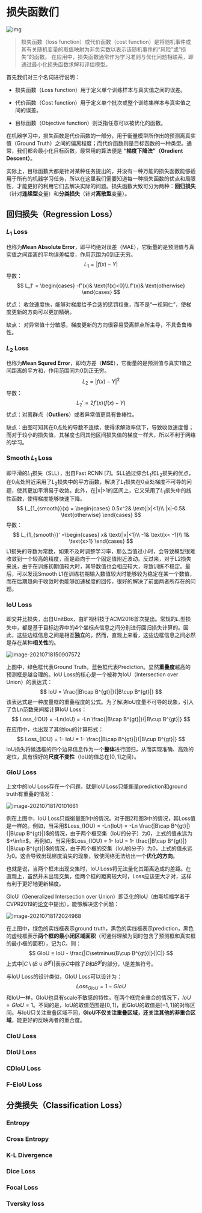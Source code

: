# 损失函数们

![img](./src/loss-functions/GettyImages-154932300.jpg)

> 损失函数（loss function）或代价函数（cost function）是将随机事件或其有关随机变量的取值映射为非负实数以表示该随机事件的“风险”或“损失”的函数。 在应用中，损失函数通常作为学习准则与优化问题相联系，即通过最小化损失函数求解和评估模型。

首先我们对三个名词进行说明：

- 损失函数（Loss function）用于定义单个训练样本与真实值之间的误差。

- 代价函数（Cost function）用于定义单个批次或整个训练集样本与真实值之间的误差。

- 目标函数（Objective function）则泛指任意可以被优化的函数。

在机器学习中，损失函数是代价函数的一部分，用于衡量模型所作出的预测离真实值（Ground Truth）之间的偏离程度；而代价函数则是目标函数的一种类型。通常，我们都会最小化目标函数，最常用的算法便是 **“梯度下降法”（Gradient Descent）**。

实际上，目标函数大都是针对某种任务提出的，并没有一种万能的损失函数能够适用于所有的机器学习任务，所以在这里我们需要知道每一种损失函数的优点和局限性，才能更好的利用它们去解决实际的问题。损失函数大致可分为两种：**回归损失**（针对**连续型**变量）和**分类损失**（针对**离散型**变量）。	

## 回归损失（Regression Loss）

### $L_1$ Loss

也称为**Mean Absolute Error**，即平均绝对误差（MAE），它衡量的是预测值与真实值之间距离的平均误差幅度，作用范围为0到正无穷。
$$
L_1 = |f(x)-Y|
$$
导数：
$$
L_1' = \begin{cases}
-f'(x)& \text{f(x)<0}\\
f'(x)& \text{otherwise}
\end{cases}
$$


优点： 收敛速度快，能够对梯度给予合适的惩罚权重，而不是“一视同仁”，使梯度更新的方向可以更加精确。

缺点： 对异常值十分敏感，梯度更新的方向很容易受离群点所主导，不具备鲁棒性。

### $L_2$ Loss

也称为**Mean Squred Error**，即均方差（**MSE**），它衡量的是预测值与真实1值之间距离的平方和，作用范围同为0到正无穷。
$$
L_2 = |f(x)-Y|^2
$$
导数：
$$
L_2' = 2f'(x)(f(x)-Y)
$$
优点：对离群点（**Outliers**）或者异常值更具有鲁棒性。

缺点：由图可知其在0点处的导数不连续，使得求解效率低下，导致收敛速度慢；而对于较小的损失值，其梯度也同其他区间损失值的梯度一样大，所以不利于网络的学习。

###  Smooth $L_1$ Loss

即平滑的$L_1$损失（SLL），出自Fast RCNN [7]。SLL通过综合$L_1$和$L_2$损失的优点，在0点处附近采用了$L_2$损失中的平方函数，解决了$L_1$损失在0点处梯度不可导的问题，使其更加平滑易于收敛。此外，在|x|>1的区间上，它又采用了$L_1$损失中的线性函数，使得梯度能够快速下降。
$$
L_{1_{smooth}}(x) = \begin{cases}
0.5x^2& \text{|x|<1}\\
|x|-0.5& \text{otherwise}
\end{cases}
$$
导数：
$$
L_{1_{smooth}}' =\begin{cases}
x& \text{|x|<1}\\
-1& \text{x< -1}\\
1& \text{x>1}
\end{cases}
$$
L1损失的导数为常数，如果不及时调整学习率，那么当值过小时，会导致模型很难收敛到一个较高的精度，而是趋向于一个固定值附近波动。反过来，对于L2损失来说，由于在训练初期值较大时，其导数值也会相应较大，导致训练不稳定。最后，可以发现Smooth L1在训练初期输入数值较大时能够较为稳定在某一个数值，而在后期趋向于收敛时也能够加速梯度的回传，很好的解决了前面两者所存在的问题。

### IoU Loss

即交并比损失，出自UnitBox，由旷视科技于ACM2016首次提出。常规的$L_{\cdot}$型损失中，都是基于目标边界中的4个坐标点信息之间分别进行回归损失计算的。因此，这些边框信息之间是相互**独立**的。然而，直观上来看，这些边框信息之间必然是存在某种**相关性**的。

![image-20210718150907572](./src/loss-functions/image-20210718150907572.png)

上图中，绿色框代表Ground Truth，蓝色框代表Prediction。显然**重叠度**越高的预测框是越合理的。IoU Loss的核心是一个被称为IoU（Intersection over Union）的表达式：
$$
IoU = \frac{|B\cap B^{gt}|}{|B\cup B^{gt}|}
$$
该表达式是一种度量框的重叠程度的公式。为了解决IoU度量不可导的现象，引入了负Ln范数来间接计算IoU Loss：
$$
Loss_{IOU} = -Ln(IoU) = -Ln \frac{|B\cap B^{gt}|}{|B\cup B^{gt}|}
$$
在应用中，也出现了其他Iou的计算形式：
$$
Loss_{IOU} = 1- IoU = 1- \frac{|B\cap B^{gt}|}{|B\cup B^{gt}|}
$$
IoU损失将候选框的四个边界信息作为一个**整体**进行回归，从而实现准确、高效的定位，具有很好的**尺度不变性**（IoU的值总在$[0,1]$之间）。

### GIoU Loss

上文中的IoU Loss存在一个问题，就是IoU Loss只能衡量prediction和ground truth有重叠的情况：

![image-20210718170101661](./src/loss-functions/image-20210718170101661.png)

例在上图中，IoU Loss只能衡量图1中的情况。对于图2和图3中的情况，其Loss值是一样的。例如，当采用$Loss_{IOU} = -Ln(IoU) = -Ln \frac{|B\cap B^{gt}|}{|B\cup B^{gt}|}$的情况，由于两个框交集（IoU的分子）为0，上式的值永远为$+\infin$。再例如，当采用$Loss_{IOU} = 1- IoU = 1- \frac{|B\cap B^{gt}|}{|B\cup B^{gt}|}$的情况，由于两个框的交集（IoU的分子）为0，上式的值永远为$0$。这会导致出现梯度消失的现象，致使网络无法给出一个**优化的方向**。

也就是说，当两个框未出现交集时，IoU Loss将无法量化其距离造成的差距。在直观上，虽然并未出现交集，但两个框的距离较大时，Loss应该更大才对，这样有利于更好地更新梯度。

GIoU（Generalized Intersection over Union）即泛化的IoU（由斯坦福学者于CVPR2019的[论文](https://arxiv.org/abs/1902.09630)中提出），能够解决这个问题：

![image-20210718172024968](./src/loss-functions/image-20210718172024968.png)

在上图中，绿色的实线框表示ground truth，黑色的实线框表示prediction，黑色的虚线框表示**两个框的最小闭区域面积**（可通俗理解为同时包含了预测框和真实框的最小框的面积），记为$C$。则：
$$
GIoU = IoU - \frac{|C\setminus(B\cup B^{gt})|}{|C|}
$$
上式中$|C\setminus(B\cup B^{gt})|$表示$C$中除了$B$和$B^{gt}$的部分，$\setminus$是差集符号。

与IoU Loss的设计类似，GIoU Loss可以设计为：
$$
Loss_{GIoU} = 1-GIoU
$$
和IoU一样，GIoU也具有scale不敏感的特性，在两个框完全重合的情况下，$IoU = GIoU = 1$。不同的是，IoU的取值范围是$[0,1]$，而GIoU的取值是$[-1,1]$的对称区间。与IoU只关注重叠区域不同，**GIoU不仅关注重叠区域，还关注其他的非重合区域**，能更好的反映两者的重合度。

### CIoU Loss

### DIoU Loss

### CDIoU Loss

### F-EIoU Loss

## 分类损失（Classification Loss）

### Entropy

### Cross Entropy

### K-L Divergence

### Dice Loss

### Focal Loss

### Tversky loss

